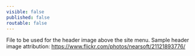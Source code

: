 ```yaml
---
visible: false
published: false
routable: false
---
```

File to be used for the header image above the site menu.
Sample header image attribution: https://www.flickr.com/photos/nearsoft/21121893776/
